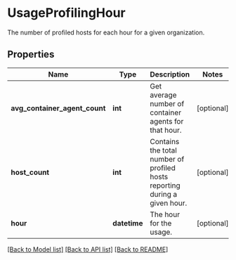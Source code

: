 # UsageProfilingHour

The number of profiled hosts for each hour for a given organization.
## Properties
Name | Type | Description | Notes
------------ | ------------- | ------------- | -------------
**avg_container_agent_count** | **int** | Get average number of container agents for that hour. | [optional] 
**host_count** | **int** | Contains the total number of profiled hosts reporting during a given hour. | [optional] 
**hour** | **datetime** | The hour for the usage. | [optional] 

[[Back to Model list]](README.md#documentation-for-models) [[Back to API list]](README.md#documentation-for-api-endpoints) [[Back to README]](README.md)


